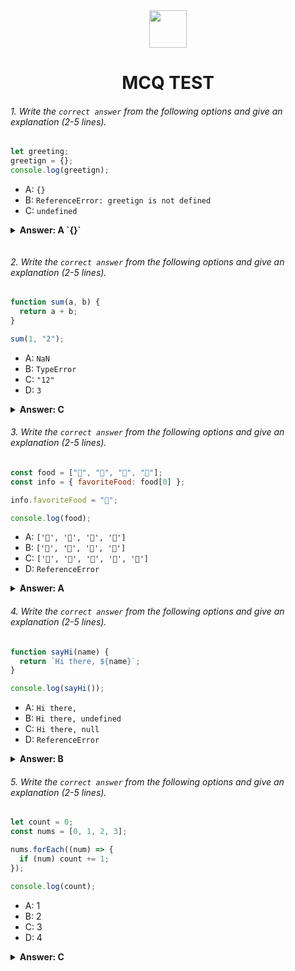 <div align="center">
  <img height="60" src="https://edurev.gumlet.io/AllImages/original/ApplicationImages/CourseImages/944e5d47-8c55-4a89-91e5-22ab5f2798fc_CI.png">
  <h1>MCQ TEST</h1>
</div>

###### 1. Write the `correct answer` from the following options and give an explanation (2-5 lines).

```javascript
let greeting;
greetign = {};
console.log(greetign);
```

- A: `{}`
- B: `ReferenceError: greetign is not defined`
- C: `undefined`

<details><summary><b>Answer: A `{}`

</b></summary>

<p>

#### Answer: A `{}`

<i>IN javascript we can assign value to a variable without declaring it.
As the value of the variable greetign is an empty object , it is being logged in the console, </i>

</p>
</details>

###### 2. Write the `correct answer` from the following options and give an explanation (2-5 lines).

```javascript
function sum(a, b) {
  return a + b;
}

sum(1, "2");
```

- A: `NaN`
- B: `TypeError`
- C: `"12"`
- D: `3`

<details><summary><b>Answer: C </b></summary>
<p>

#### Answer: C `'12`

<i>IN javascript if we sum a number and a string the output is a concatenated string of the number and string.
Here number 1 and string 2 is concatenated and the output is '12'</i>

</p>
</details>

###### 3. Write the `correct answer` from the following options and give an explanation (2-5 lines).

```javascript
const food = ["🍕", "🍫", "🥑", "🍔"];
const info = { favoriteFood: food[0] };

info.favoriteFood = "🍝";

console.log(food);
```

- A: `['🍕', '🍫', '🥑', '🍔']`
- B: `['🍝', '🍫', '🥑', '🍔']`
- C: `['🍝', '🍕', '🍫', '🥑', '🍔']`
- D: `ReferenceError`

<details><summary><b>Answer: A</b></summary>
<p>

#### Answer: A: `['🍕', '🍫', '🥑', '🍔']`

<i>The reference to info.favouriteFood Changed to a new string but this change did not affect the original food array because they were separate references to different strings.
As a result the value of food array remained `['🍕', '🍫', '🥑', '🍔']` </i>

</p>
</details>

###### 4. Write the `correct answer` from the following options and give an explanation (2-5 lines).

```javascript
function sayHi(name) {
  return `Hi there, ${name}`;
}

console.log(sayHi());
```

- A: `Hi there,`
- B: `Hi there, undefined`
- C: `Hi there, null`
- D: `ReferenceError`

<details><summary><b>Answer: B</b></summary>
<p>

#### Answer: B: `Hi there, undefined`

<i>The function sayHi always expects a name parameter to be passed when being called . But we called the function with out any arguments.
In js, when we call functions without passing the expected arguments the parameters takes the value undefined
so when called the function it returned `Hi there, undefined` </i>

</p>
</details>

###### 5. Write the `correct answer` from the following options and give an explanation (2-5 lines).

```javascript
let count = 0;
const nums = [0, 1, 2, 3];

nums.forEach((num) => {
  if (num) count += 1;
});

console.log(count);
```

- A: 1
- B: 2
- C: 3
- D: 4

<details><summary><b>Answer: C</b></summary>
<p>

#### Answer: C :3

<i>Inside the loop we have a condition that the value of count will only increase if an elements of the array nums is truthy value , as the 0 is not a truthy the condition was not fullfilled , but it was fullfilled for the element 1 , 2 ,3 as a result the count was increased three times. Thus when we log the value of count to the console it will show 3</i>

</p>
</details>
